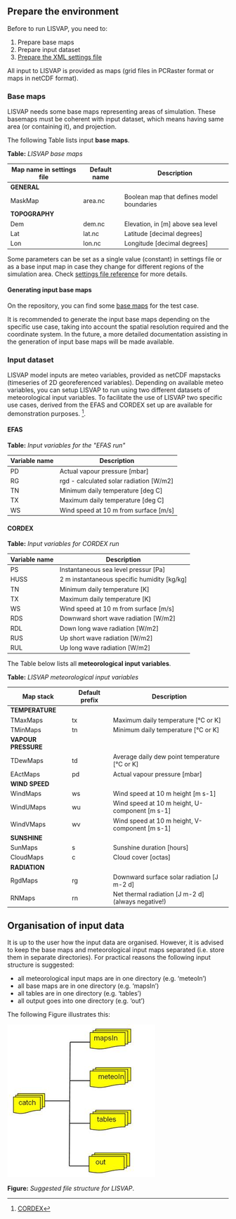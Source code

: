 ## Prepare the environment

Before to run LISVAP, you need to:

1. Prepare base maps
2. Prepare input dataset
3. [Prepare the XML settings file](/lisflood-lisvap/3_2_LISVAP_settingsfile/)

All input to LISVAP is provided as maps (grid files in PCRaster format or maps in netCDF format). 

### Base maps

LISVAP needs some base maps representing areas of simulation. These basemaps must be coherent with input dataset, which means having same area (or containing it), and projection.


The following Table lists input **base maps**. 


**Table:** *LISVAP base maps*

| Map name in settings file     | Default name           | Description                                       |
| ----------------------------- | ---------------------- | ------------------------------------------------- |
| **GENERAL**                   |                        |                                                   |
| MaskMap                       | area.nc                | Boolean map that defines model boundaries         |
| **TOPOGRAPHY**                |                        |                                                   |
| Dem                           | dem.nc                 | Elevation, in [m] above sea level                 |
| Lat                           | lat.nc                 | Latitude [decimal degrees]                        |
| Lon                           | lon.nc                 | Longitude [decimal degrees]                       |


Some parameters can be set as a single value (constant) in settings file or as a base input map in case they change for different regions of the simulation area.
Check [settings file reference](/lisflood-lisvap/3_2_settingsfile) for more details.



#### Generating input base maps

On the repository, you can find some [base maps](https://github.com/ec-jrc/lisflood-lisvap/tree/master/basemaps) for the test case.

It is recommended to generate the input base maps depending on the specific use case, taking into account the spatial resolution required and the coordinate system. 
In the future, a more detailed documentation assisting in the generation of input base maps will be made available.  


### Input dataset

LISVAP model inputs are meteo variables, provided as netCDF mapstacks (timeseries of 2D georeferenced variables).
Depending on available meteo variables, you can setup LISVAP to run using two different datasets of meteorological input variables.
To facilitate the use of LISVAP two specific use cases, derived from the EFAS and CORDEX set up are available for demonstration purposes.  [^2].  

[^2]: [CORDEX](https://www.cordex.org/)

#### EFAS


   **Table:** *Input variables for the "EFAS run"*

| Variable name                     |  Description                             |
| --------------------------------- | ---------------------------------------- |
| PD                                | Actual vapour pressure \[mbar\]          |
| RG                                | rgd - calculated solar radiation \[W/m2\]|
| TN                                | Minimum daily temperature \[deg C\]      |
| TX                                | Maximum daily temperature \[deg C\]      |
| WS                                | Wind speed at 10 m from surface \[m/s\]  |


#### CORDEX


   **Table:** *Input variables for CORDEX run*


| Variable name                     |  Description                                    |
| --------------------------------- | ----------------------------------------------- |
| PS                                | Instantaneous sea level pressur \[Pa\]          |
| HUSS                              | 2 m instantaneous specific humidity \[kg/kg\]   |
| TN                                | Minimum daily temperature \[K\]                 |
| TX                                | Maximum daily temperature \[K\]                 |
| WS                                | Wind speed at 10 m from surface \[m/s\]         |
| RDS                               | Downward short wave radiation \[W/m2\]          |
| RDL                               | Down long wave radiation \[W/m2\]               |
| RUS                               | Up short wave radiation \[W/m2\]                |
| RUL                               | Up long wave radiation \[W/m2\]                 |


The Table below lists all **meteorological input variables**.
 

**Table:** *LISVAP meteorological input variables*

| Map stack           | Default prefix | Description                                        |
| ------------------- | -------------- | -------------------------------------------------- |
| **TEMPERATURE**     |                |                                                    |
| TMaxMaps            | tx             | Maximum daily temperature [°C or K]                |
| TMinMaps            | tn             | Minimum daily temperature [°C or K]                |
| **VAPOUR PRESSURE** |                |                                                    |
| TDewMaps            | td             | Average daily dew point temperature [°C or K]      |
| EActMaps            | pd             | Actual vapour pressure [mbar]                      |
| **WIND SPEED**      |                |                                                    |
| WindMaps            | ws             | Wind speed at 10 m height [m s-1]                  |
| WindUMaps           | wu             | Wind speed at 10 m height, U-component [m s-1]     |
| WindVMaps           | wv             | Wind speed at 10 m height, V-component [m s-1]     |
| **SUNSHINE**        |                |                                                    |
| SunMaps             | s              | Sunshine duration [hours]                          |
| CloudMaps           | c              | Cloud cover [octas]                                |
| **RADIATION**       |                |                                                    |
| RgdMaps             | rg             | Downward  surface solar radiation [J m-2 d]        |
| RNMaps              | rn             | Net thermal radiation [J m-2 d] (always negative!) |


## Organisation of input data

It is up to the user how the input data are organised. However, it is advised to keep the base maps and meteorological input maps separated (i.e. store them in separate directories). For practical reasons the following input structure is suggested: 

- all meteorological input maps are in one directory (e.g. ‘meteoIn’)
- all base maps are in one directory (e.g. ‘mapsIn’)
- all tables are in one directory (e.g. ‘tables’)
- all output goes into one directory (e.g. ‘out’)


The following Figure illustrates this:
  

![img](../media/figure3.jpg)
 

**Figure:** *Suggested file structure for LISVAP*.
